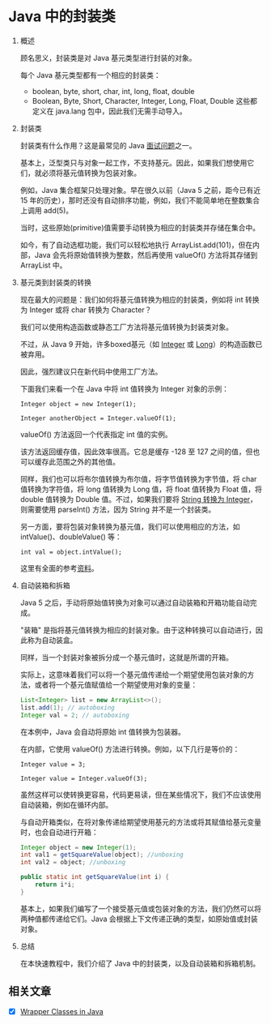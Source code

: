 # Java 中的封装类

1. 概述

    顾名思义，封装类是对 Java 基元类型进行封装的对象。

    每个 Java 基元类型都有一个相应的封装类：

    - boolean, byte, short, char, int, long, float, double
    - Boolean, Byte, Short, Character, Integer, Long, Float, Double
    这些都定义在 java.lang 包中，因此我们无需手动导入。

2. 封装类

    封装类有什么作用？这是最常见的 Java [面试问题](https://javarevisited.blogspot.com/2015/10/133-java-interview-questions-answers-from-last-5-years.html)之一。

    基本上，泛型类只与对象一起工作，不支持基元。因此，如果我们想使用它们，就必须将基元值转换为包装对象。

    例如，Java 集合框架只处理对象。早在很久以前（Java 5 之前，距今已有近 15 年的历史），那时还没有自动排序功能，例如，我们不能简单地在整数集合上调用 add(5)。

    当时，这些原始(primitive)值需要手动转换为相应的封装类并存储在集合中。

    如今，有了自动选框功能，我们可以轻松地执行 ArrayList.add(101)，但在内部，Java 会先将原始值转换为整数，然后再使用 valueOf() 方法将其存储到 ArrayList 中。

3. 基元类到封装类的转换

    现在最大的问题是：我们如何将基元值转换为相应的封装类，例如将 int 转换为 Integer 或将 char 转换为 Character？

    我们可以使用构造函数或静态工厂方法将基元值转换为封装类对象。

    不过，从 Java 9 开始，许多boxed基元（如 [Integer](https://docs.oracle.com/en/java/javase/17/docs/api/java.base/java/lang/Integer.html#%3Cinit%3E(int)) 或 [Long](https://docs.oracle.com/en/java/javase/17/docs/api/java.base/java/lang/Long.html#%3Cinit%3E(long))）的构造函数已被弃用。

    因此，强烈建议只在新代码中使用工厂方法。

    下面我们来看一个在 Java 中将 int 值转换为 Integer 对象的示例：

    `Integer object = new Integer(1);`

    `Integer anotherObject = Integer.valueOf(1);`

    valueOf() 方法返回一个代表指定 int 值的实例。

    该方法返回缓存值，因此效率很高。它总是缓存 -128 至 127 之间的值，但也可以缓存此范围之外的其他值。

    同样，我们也可以将布尔值转换为布尔值，将字节值转换为字节值，将 char 值转换为字符值，将 long 值转换为 Long 值，将 float 值转换为 Float 值，将 double 值转换为 Double 值。不过，如果我们要将 [String 转换为 Integer](https://javarevisited.blogspot.com/2011/08/convert-string-to-integer-to-string.html)，则需要使用 parseInt() 方法，因为 String 并不是一个封装类。

    另一方面，要将包装对象转换为基元值，我们可以使用相应的方法，如 intValue()、doubleValue() 等：

    `int val = object.intValue();`

    这里有全面的参考[资料](https://www.baeldung.com/java-primitive-conversions)。

4. 自动装箱和拆箱

    Java 5 之后，手动将原始值转换为对象可以通过自动装箱和开箱功能自动完成。

    "装箱" 是指将基元值转换为相应的封装对象。由于这种转换可以自动进行，因此称为自动装盒。

    同样，当一个封装对象被拆分成一个基元值时，这就是所谓的开箱。

    实际上，这意味着我们可以将一个基元值传递给一个期望使用包装对象的方法，或者将一个基元值赋值给一个期望使用对象的变量：

    ```java
    List<Integer> list = new ArrayList<>();
    list.add(1); // autoboxing
    Integer val = 2; // autoboxing
    ```

    在本例中，Java 会自动将原始 int 值转换为包装器。

    在内部，它使用 valueOf() 方法进行转换。例如，以下几行是等价的：

    `Integer value = 3;`

    `Integer value = Integer.valueOf(3);`

    虽然这样可以使转换更容易，代码更易读，但在某些情况下，我们不应该使用自动装箱，例如在循环内部。

    与自动开箱类似，在将对象传递给期望使用基元的方法或将其赋值给基元变量时，也会自动进行开箱：

    ```java
    Integer object = new Integer(1); 
    int val1 = getSquareValue(object); //unboxing
    int val2 = object; //unboxing

    public static int getSquareValue(int i) {
        return i*i;
    }
    ```

    基本上，如果我们编写了一个接受基元值或包装对象的方法，我们仍然可以将两种值都传递给它们。Java 会根据上下文传递正确的类型，如原始值或封装对象。

5. 总结

    在本快速教程中，我们介绍了 Java 中的封装类，以及自动装箱和拆箱机制。

## 相关文章

- [x] [Wrapper Classes in Java](https://www.baeldung.com/java-wrapper-classes)
